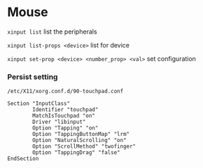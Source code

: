 # Mouse

`xinput list` list the peripherals

`xinput list-props <device>` list for device

`xinput set-prop <device> <number_prop> <val>` set configuration


### Persist setting
```
/etc/X11/xorg.conf.d/90-touchpad.conf

Section "InputClass"
        Identifier "touchpad"
        MatchIsTouchpad "on"
        Driver "libinput"
        Option "Tapping" "on"
        Option "TappingButtonMap" "lrm"
        Option "NaturalScrolling" "on"
        Option "ScrollMethod" "twofinger"
        Option "TappingDrag" "false"
EndSection

```
